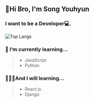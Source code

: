 ## 👊Hi Bro, I'm Song Youhyun
### I want to be a Developer💻.

![Top Langs](https://github-readme-stats.vercel.app/api/top-langs/?username=songyouhyun&layout=compact)
**<h3> 🌱 I’m currently learning...</h3>**
> * JavaScript
> * Python

**<h3> 🙋🏻‍♂️And I will learning...</h3>**
> * React.js
> * Django

